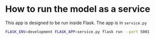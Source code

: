 # How to run the model as a service


This app is designed to be run inside Flask. The app is in `service.py`


```bash
FLASK_ENV=development FLASK_APP=service.py flask run --port 5001
```

